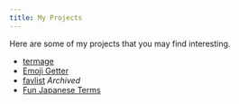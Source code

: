 ```yaml
---
title: My Projects
---
```


Here are some of my projects that you may find interesting.

- [termage](./termage)
- [Emoji Getter](./emoji-getter)
- [favlist](./favlist) *Archived*
- [Fun Japanese Terms](fun-jp-terms)
